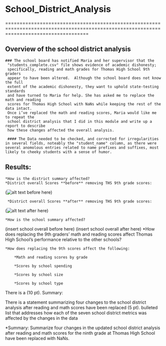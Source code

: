 # School_District_Analysis

=========================================================================================================================================

## Overview of the school district analysis

    ### The school board has notified Maria and her supervisor that the 
     "students_complete.csv" file shows evidence of academic dishonesty;
     specifically, reading and math grades for Thomas High School 9th graders
     appear to have been altered.  Although the school board does not know the full 
     extent of the academic dishonesty, they want to uphold state-testing standards 
     and have turned to Maria for help. She has asked me to replace the math and reading
     scores for Thomas High School with NaNs while keeping the rest of the data intact.
     Once i’ve replaced the math and reading scores, Maria would like me to repeat the 
     school district analysis that I did in this module and write up a report to describe
     how these changes affected the overall analysis.

     #### The Data needed to be checked, and corrected for irregularities in several fields, noteably the "student_name" column, as there were several anomolous entries related to name prefixes and suffixes, most likely to cheeky students with a sense of humor.

## Results:

    *How is the district summary affected?
	*District overall Scores **before** removing THS 9th grade scores:

(![alt text](image.jpg) before here)

	 *District overall Scores **after** removing THS 9th grade scores:
(![alt text](image.jpg) after here)

    *How is the school summary affected?
(insert school overall before here)
(insert school overall after here)
    *How does replacing the 9th graders’ math and reading scores affect Thomas High School’s performance relative to the other schools?

    *How does replacing the 9th scores affect the following:

        *Math and reading scores by grade

        *Scores by school spending

        *Scores by school size

        *Scores by school type

There is a  (10 pt).
Summary:

There is a statement summarizing four changes to the school district analysis after reading and math scores have been replaced (5 pt).
bulleted list that addresses how each of the seven school district metrics was affected by the changes in the data

    

*Summary: Summarize four changes in the updated school district analysis after reading and math scores for the ninth grade at Thomas High School have been replaced with NaNs.
